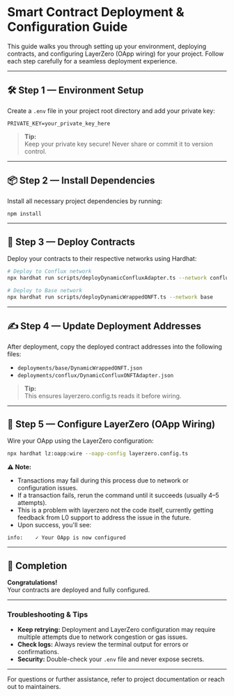# Smart Contract Deployment & Configuration Guide

This guide walks you through setting up your environment, deploying contracts, and configuring LayerZero (OApp wiring) for your project. Follow each step carefully for a seamless deployment experience.

---

## 🛠️ Step 1 — Environment Setup

Create a `.env` file in your project root directory and add your private key:

```env
PRIVATE_KEY=your_private_key_here
```

> **Tip:**  
> Keep your private key secure! Never share or commit it to version control.

---

## 📦 Step 2 — Install Dependencies

Install all necessary project dependencies by running:

```sh
npm install
```

---

## 🚀 Step 3 — Deploy Contracts

Deploy your contracts to their respective networks using Hardhat:

```sh
# Deploy to Conflux network
npx hardhat run scripts/deployDynamicConfluxAdapter.ts --network conflux

# Deploy to Base network
npx hardhat run scripts/deployDynamicWrappedONFT.ts --network base
```

---

## ✍️ Step 4 — Update Deployment Addresses

After deployment, copy the deployed contract addresses into the following files:

- `deployments/base/DynamicWrappedONFT.json`
- `deployments/conflux/DynamicConfluxONFTAdapter.json`

> **Tip:**  
> This ensures layerzero.config.ts reads it before wiring.

---

## 🔗 Step 5 — Configure LayerZero (OApp Wiring)

Wire your OApp using the LayerZero configuration:

```sh
npx hardhat lz:oapp:wire --oapp-config layerzero.config.ts
```

**⚠️ Note:**
- Transactions may fail during this process due to network or configuration issues.
- If a transaction fails, rerun the command until it succeeds (usually 4–5 attempts).
- This is a problem with layerzero not the code itself, currently getting feedback from L0 support to address the issue in the future.
- Upon success, you'll see:

```
info:    ✓ Your OApp is now configured
```

---

## 🎉 Completion

**Congratulations!**  
Your contracts are deployed and fully configured.

---

### Troubleshooting & Tips

- **Keep retrying:** Deployment and LayerZero configuration may require multiple attempts due to network congestion or gas issues.
- **Check logs:** Always review the terminal output for errors or confirmations.
- **Security:** Double-check your `.env` file and never expose secrets.

---

For questions or further assistance, refer to project documentation or reach out to maintainers.
